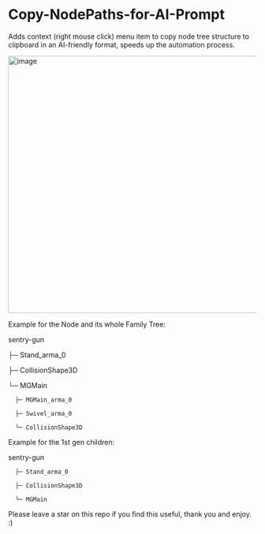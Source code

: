 # Copy-NodePaths-for-AI-Prompt
Adds context (right mouse click) menu item to copy node tree structure to clipboard in an AI-friendly format, speeds up the automation process.

<img width="717" height="522" alt="image" src="https://github.com/user-attachments/assets/01703520-67b5-4167-9638-726b5c973af3" />

Example for the Node and its whole Family Tree:


sentry-gun

├─ Stand_arma_0

├─ CollisionShape3D

└─ MGMain
   
      ├─ MGMain_arma_0
   
      ├─ Swivel_arma_0
   
      └─ CollisionShape3D

Example for the 1st gen children:


sentry-gun

      ├─ Stand_arma_0

      ├─ CollisionShape3D

      └─ MGMain


Please leave a star on this repo if you find this useful, thank you and enjoy. :)


